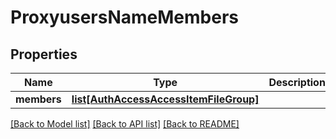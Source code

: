 # ProxyusersNameMembers

## Properties
Name | Type | Description | Notes
------------ | ------------- | ------------- | -------------
**members** | [**list[AuthAccessAccessItemFileGroup]**](AuthAccessAccessItemFileGroup.md) |  | [optional] 

[[Back to Model list]](../README.md#documentation-for-models) [[Back to API list]](../README.md#documentation-for-api-endpoints) [[Back to README]](../README.md)


